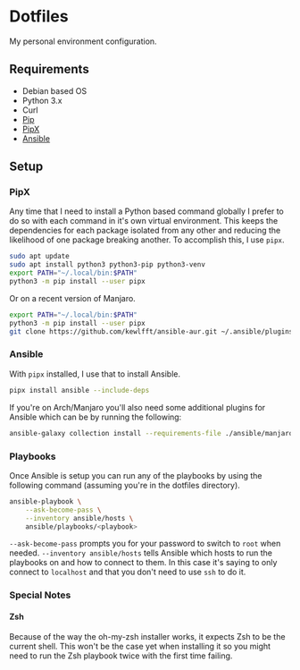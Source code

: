# Dotfiles

My personal environment configuration.

## Requirements

 * Debian based OS
 * Python 3.x
 * Curl
 * [Pip](https://pip.pypa.io/en/stable/installing/)
 * [PipX](https://pipxproject.github.io/pipx)
 * [Ansible](https://ansible.com/)

## Setup

### PipX

Any time that I need to install a Python based command globally I
prefer to do so with each command in it's own virtual environment.
This keeps the dependencies for each package isolated from any other
and reducing the likelihood of one package breaking another. To
accomplish this, I use `pipx`.

```bash
sudo apt update
sudo apt install python3 python3-pip python3-venv
export PATH="~/.local/bin:$PATH"
python3 -m pip install --user pipx
```

Or on a recent version of Manjaro.

```bash
export PATH="~/.local/bin:$PATH"
python3 -m pip install --user pipx
git clone https://github.com/kewlfft/ansible-aur.git ~/.ansible/plugins/modules/aur
```

### Ansible

With `pipx` installed, I use that to install Ansible.

```bash
pipx install ansible --include-deps
```

If you're on Arch/Manjaro you'll also need some additional plugins for
Ansible which can be by running the following:

```bash
ansible-galaxy collection install --requirements-file ./ansible/manjaro_requirements.yml
```

### Playbooks

Once Ansible is setup you can run any of the playbooks by using the
following command (assuming you're in the dotfiles directory).

```bash
ansible-playbook \
    --ask-become-pass \
    --inventory ansible/hosts \
    ansible/playbooks/<playbook>
```

`--ask-become-pass` prompts you for your password to switch to `root`
when needed.
`--inventory ansible/hosts` tells Ansible which hosts to run the
playbooks on and how to connect to them. In this case it's saying to
only connect to `localhost` and that you don't need to use `ssh` to
do it.

### Special Notes

#### Zsh

Because of the way the oh-my-zsh installer works, it expects Zsh to
be the current shell. This won't be the case yet when installing it
so you might need to run the Zsh playbook twice with the first time
failing.
